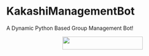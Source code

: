 # KakashiManagementBot 
A Dynamic Python Based Group Management Bot!

<p align="center"><a href="https://dashboard.heroku.com/new?template=https://github.com/ashui501/KakashiManagementBot"> <img 
src="https://img.shields.io/badge/Deploy%20To%20Heroku-pink?style=flat&logo=heroku" width="210" height="34.45" /></a></p>
